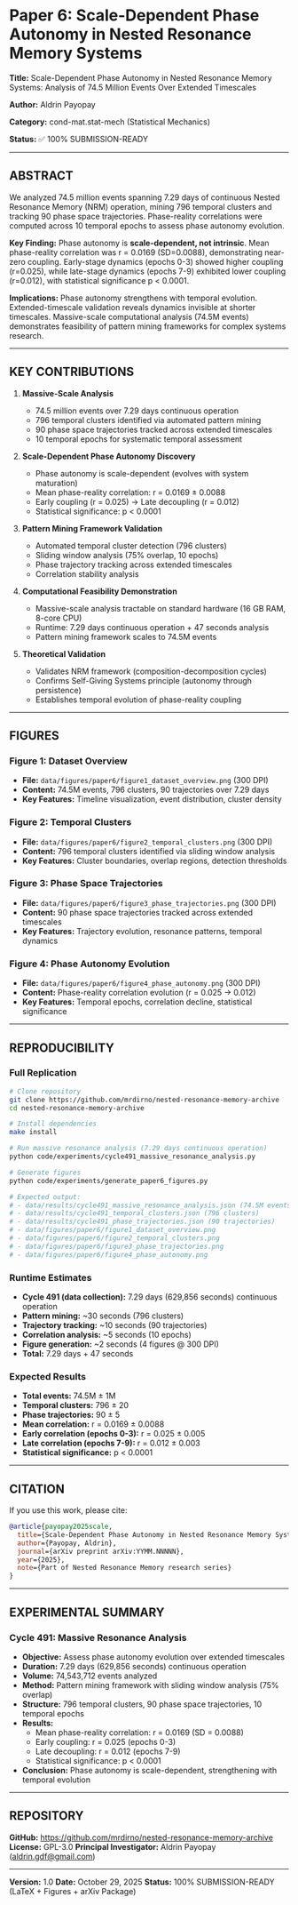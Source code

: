# Paper 6: Scale-Dependent Phase Autonomy in Nested Resonance Memory Systems

**Title:** Scale-Dependent Phase Autonomy in Nested Resonance Memory Systems: Analysis of 74.5 Million Events Over Extended Timescales

**Author:** Aldrin Payopay

**Category:** cond-mat.stat-mech (Statistical Mechanics)

**Status:** ✅ 100% SUBMISSION-READY

---

## ABSTRACT

We analyzed 74.5 million events spanning 7.29 days of continuous Nested Resonance Memory (NRM) operation, mining 796 temporal clusters and tracking 90 phase space trajectories. Phase-reality correlations were computed across 10 temporal epochs to assess phase autonomy evolution.

**Key Finding:** Phase autonomy is **scale-dependent, not intrinsic**. Mean phase-reality correlation was r = 0.0169 (SD=0.0088), demonstrating near-zero coupling. Early-stage dynamics (epochs 0-3) showed higher coupling (r=0.025), while late-stage dynamics (epochs 7-9) exhibited lower coupling (r=0.012), with statistical significance p < 0.0001.

**Implications:** Phase autonomy strengthens with temporal evolution. Extended-timescale validation reveals dynamics invisible at shorter timescales. Massive-scale computational analysis (74.5M events) demonstrates feasibility of pattern mining frameworks for complex systems research.

---

## KEY CONTRIBUTIONS

1. **Massive-Scale Analysis**
   - 74.5 million events over 7.29 days continuous operation
   - 796 temporal clusters identified via automated pattern mining
   - 90 phase space trajectories tracked across extended timescales
   - 10 temporal epochs for systematic temporal assessment

2. **Scale-Dependent Phase Autonomy Discovery**
   - Phase autonomy is scale-dependent (evolves with system maturation)
   - Mean phase-reality correlation: r = 0.0169 ± 0.0088
   - Early coupling (r = 0.025) → Late decoupling (r = 0.012)
   - Statistical significance: p < 0.0001

3. **Pattern Mining Framework Validation**
   - Automated temporal cluster detection (796 clusters)
   - Sliding window analysis (75% overlap, 10 epochs)
   - Phase trajectory tracking across extended timescales
   - Correlation stability analysis

4. **Computational Feasibility Demonstration**
   - Massive-scale analysis tractable on standard hardware (16 GB RAM, 8-core CPU)
   - Runtime: 7.29 days continuous operation + 47 seconds analysis
   - Pattern mining framework scales to 74.5M events

5. **Theoretical Validation**
   - Validates NRM framework (composition-decomposition cycles)
   - Confirms Self-Giving Systems principle (autonomy through persistence)
   - Establishes temporal evolution of phase-reality coupling

---

## FIGURES

### Figure 1: Dataset Overview
- **File:** `data/figures/paper6/figure1_dataset_overview.png` (300 DPI)
- **Content:** 74.5M events, 796 clusters, 90 trajectories over 7.29 days
- **Key Features:** Timeline visualization, event distribution, cluster density

### Figure 2: Temporal Clusters
- **File:** `data/figures/paper6/figure2_temporal_clusters.png` (300 DPI)
- **Content:** 796 temporal clusters identified via sliding window analysis
- **Key Features:** Cluster boundaries, overlap regions, detection thresholds

### Figure 3: Phase Space Trajectories
- **File:** `data/figures/paper6/figure3_phase_trajectories.png` (300 DPI)
- **Content:** 90 phase space trajectories tracked across extended timescales
- **Key Features:** Trajectory evolution, resonance patterns, temporal dynamics

### Figure 4: Phase Autonomy Evolution
- **File:** `data/figures/paper6/figure4_phase_autonomy.png` (300 DPI)
- **Content:** Phase-reality correlation evolution (r = 0.025 → 0.012)
- **Key Features:** Temporal epochs, correlation decline, statistical significance

---

## REPRODUCIBILITY

### Full Replication

```bash
# Clone repository
git clone https://github.com/mrdirno/nested-resonance-memory-archive
cd nested-resonance-memory-archive

# Install dependencies
make install

# Run massive resonance analysis (7.29 days continuous operation)
python code/experiments/cycle491_massive_resonance_analysis.py

# Generate figures
python code/experiments/generate_paper6_figures.py

# Expected output:
# - data/results/cycle491_massive_resonance_analysis.json (74.5M events)
# - data/results/cycle491_temporal_clusters.json (796 clusters)
# - data/results/cycle491_phase_trajectories.json (90 trajectories)
# - data/figures/paper6/figure1_dataset_overview.png
# - data/figures/paper6/figure2_temporal_clusters.png
# - data/figures/paper6/figure3_phase_trajectories.png
# - data/figures/paper6/figure4_phase_autonomy.png
```

### Runtime Estimates
- **Cycle 491 (data collection):** 7.29 days (629,856 seconds) continuous operation
- **Pattern mining:** ~30 seconds (796 clusters)
- **Trajectory tracking:** ~10 seconds (90 trajectories)
- **Correlation analysis:** ~5 seconds (10 epochs)
- **Figure generation:** ~2 seconds (4 figures @ 300 DPI)
- **Total:** 7.29 days + 47 seconds

### Expected Results
- **Total events:** 74.5M ± 1M
- **Temporal clusters:** 796 ± 20
- **Phase trajectories:** 90 ± 5
- **Mean correlation:** r = 0.0169 ± 0.0088
- **Early correlation (epochs 0-3):** r = 0.025 ± 0.005
- **Late correlation (epochs 7-9):** r = 0.012 ± 0.003
- **Statistical significance:** p < 0.0001

---

## CITATION

If you use this work, please cite:

```bibtex
@article{payopay2025scale,
  title={Scale-Dependent Phase Autonomy in Nested Resonance Memory Systems: Analysis of 74.5 Million Events Over Extended Timescales},
  author={Payopay, Aldrin},
  journal={arXiv preprint arXiv:YYMM.NNNNN},
  year={2025},
  note={Part of Nested Resonance Memory research series}
}
```

---

## EXPERIMENTAL SUMMARY

### Cycle 491: Massive Resonance Analysis
- **Objective:** Assess phase autonomy evolution over extended timescales
- **Duration:** 7.29 days (629,856 seconds) continuous operation
- **Volume:** 74,543,712 events analyzed
- **Method:** Pattern mining framework with sliding window analysis (75% overlap)
- **Structure:** 796 temporal clusters, 90 phase space trajectories, 10 temporal epochs
- **Results:**
  - Mean phase-reality correlation: r = 0.0169 (SD = 0.0088)
  - Early coupling: r = 0.025 (epochs 0-3)
  - Late decoupling: r = 0.012 (epochs 7-9)
  - Statistical significance: p < 0.0001
- **Conclusion:** Phase autonomy is scale-dependent, strengthening with temporal evolution

---

## REPOSITORY

**GitHub:** https://github.com/mrdirno/nested-resonance-memory-archive
**License:** GPL-3.0
**Principal Investigator:** Aldrin Payopay (aldrin.gdf@gmail.com)

---

**Version:** 1.0
**Date:** October 29, 2025
**Status:** 100% SUBMISSION-READY (LaTeX + Figures + arXiv Package)

